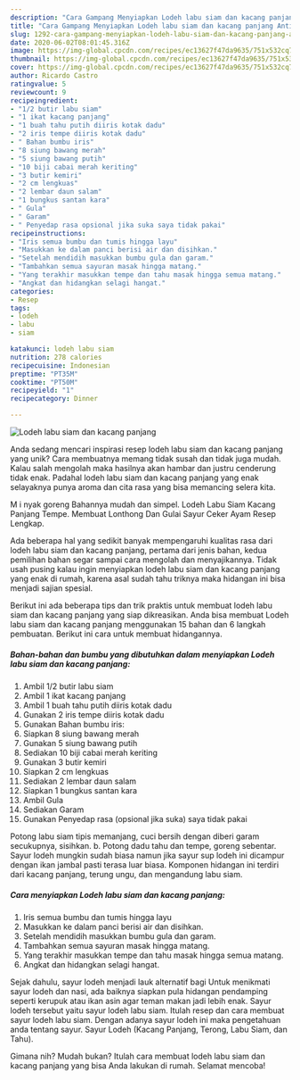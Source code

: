 ```yaml
---
description: "Cara Gampang Menyiapkan Lodeh labu siam dan kacang panjang Anti Gagal"
title: "Cara Gampang Menyiapkan Lodeh labu siam dan kacang panjang Anti Gagal"
slug: 1292-cara-gampang-menyiapkan-lodeh-labu-siam-dan-kacang-panjang-anti-gagal
date: 2020-06-02T08:01:45.316Z
image: https://img-global.cpcdn.com/recipes/ec13627f47da9635/751x532cq70/lodeh-labu-siam-dan-kacang-panjang-foto-resep-utama.jpg
thumbnail: https://img-global.cpcdn.com/recipes/ec13627f47da9635/751x532cq70/lodeh-labu-siam-dan-kacang-panjang-foto-resep-utama.jpg
cover: https://img-global.cpcdn.com/recipes/ec13627f47da9635/751x532cq70/lodeh-labu-siam-dan-kacang-panjang-foto-resep-utama.jpg
author: Ricardo Castro
ratingvalue: 5
reviewcount: 9
recipeingredient:
- "1/2 butir labu siam"
- "1 ikat kacang panjang"
- "1 buah tahu putih diiris kotak dadu"
- "2 iris tempe diiris kotak dadu"
- " Bahan bumbu iris"
- "8 siung bawang merah"
- "5 siung bawang putih"
- "10 biji cabai merah keriting"
- "3 butir kemiri"
- "2 cm lengkuas"
- "2 lembar daun salam"
- "1 bungkus santan kara"
- " Gula"
- " Garam"
- " Penyedap rasa opsional jika suka saya tidak pakai"
recipeinstructions:
- "Iris semua bumbu dan tumis hingga layu"
- "Masukkan ke dalam panci berisi air dan disihkan."
- "Setelah mendidih masukkan bumbu gula dan garam."
- "Tambahkan semua sayuran masak hingga matang."
- "Yang terakhir masukkan tempe dan tahu masak hingga semua matang."
- "Angkat dan hidangkan selagi hangat."
categories:
- Resep
tags:
- lodeh
- labu
- siam

katakunci: lodeh labu siam 
nutrition: 278 calories
recipecuisine: Indonesian
preptime: "PT35M"
cooktime: "PT50M"
recipeyield: "1"
recipecategory: Dinner

---
```



![Lodeh labu siam dan kacang panjang](https://img-global.cpcdn.com/recipes/ec13627f47da9635/751x532cq70/lodeh-labu-siam-dan-kacang-panjang-foto-resep-utama.jpg)

Anda sedang mencari inspirasi resep lodeh labu siam dan kacang panjang yang unik? Cara membuatnya memang tidak susah dan tidak juga mudah. Kalau salah mengolah maka hasilnya akan hambar dan justru cenderung tidak enak. Padahal lodeh labu siam dan kacang panjang yang enak selayaknya punya aroma dan cita rasa yang bisa memancing selera kita.

M i nyak goreng Bahannya mudah dan simpel. Lodeh Labu Siam Kacang Panjang Tempe. Membuat Lonthong Dan Gulai Sayur Ceker Ayam Resep Lengkap.

Ada beberapa hal yang sedikit banyak mempengaruhi kualitas rasa dari lodeh labu siam dan kacang panjang, pertama dari jenis bahan, kedua pemilihan bahan segar sampai cara mengolah dan menyajikannya. Tidak usah pusing kalau ingin menyiapkan lodeh labu siam dan kacang panjang yang enak di rumah, karena asal sudah tahu triknya maka hidangan ini bisa menjadi sajian spesial.


Berikut ini ada beberapa tips dan trik praktis untuk membuat lodeh labu siam dan kacang panjang yang siap dikreasikan. Anda bisa membuat Lodeh labu siam dan kacang panjang menggunakan 15 bahan dan 6 langkah pembuatan. Berikut ini cara untuk membuat hidangannya.

<!--inarticleads1-->

##### Bahan-bahan dan bumbu yang dibutuhkan dalam menyiapkan Lodeh labu siam dan kacang panjang:

1. Ambil 1/2 butir labu siam
1. Ambil 1 ikat kacang panjang
1. Ambil 1 buah tahu putih diiris kotak dadu
1. Gunakan 2 iris tempe diiris kotak dadu
1. Gunakan  Bahan bumbu iris:
1. Siapkan 8 siung bawang merah
1. Gunakan 5 siung bawang putih
1. Sediakan 10 biji cabai merah keriting
1. Gunakan 3 butir kemiri
1. Siapkan 2 cm lengkuas
1. Sediakan 2 lembar daun salam
1. Siapkan 1 bungkus santan kara
1. Ambil  Gula
1. Sediakan  Garam
1. Gunakan  Penyedap rasa (opsional jika suka) saya tidak pakai


Potong labu siam tipis memanjang, cuci bersih dengan diberi garam secukupnya, sisihkan. b. Potong dadu tahu dan tempe, goreng sebentar. Sayur lodeh mungkin sudah biasa namun jika sayur sup lodeh ini dicampur dengan ikan jambal pasti terasa luar biasa. Komponen hidangan ini terdiri dari kacang panjang, terung ungu, dan mengandung labu siam. 

<!--inarticleads2-->

##### Cara menyiapkan Lodeh labu siam dan kacang panjang:

1. Iris semua bumbu dan tumis hingga layu
1. Masukkan ke dalam panci berisi air dan disihkan.
1. Setelah mendidih masukkan bumbu gula dan garam.
1. Tambahkan semua sayuran masak hingga matang.
1. Yang terakhir masukkan tempe dan tahu masak hingga semua matang.
1. Angkat dan hidangkan selagi hangat.


Sejak dahulu, sayur lodeh menjadi lauk alternatif bagi Untuk menikmati sayur lodeh dan nasi, ada baiknya siapkan pula hidangan pendamping seperti kerupuk atau ikan asin agar teman makan jadi lebih enak. Sayur lodeh tersebut yaitu sayur lodeh labu siam. Itulah resep dan cara membuat sayur lodeh labu siam. Dengan adanya sayur lodeh ini maka pengetahuan anda tentang sayur. Sayur Lodeh (Kacang Panjang, Terong, Labu Siam, dan Tahu). 

Gimana nih? Mudah bukan? Itulah cara membuat lodeh labu siam dan kacang panjang yang bisa Anda lakukan di rumah. Selamat mencoba!
